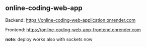 ## online-coding-web-app

Backend:
 https://online-coding-web-application.onrender.com
 
Frontend:
 https://online-coding-web-app-frontend.onrender.com

**note**: deploy works also with sockets now
